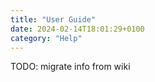 ```yaml
---
title: "User Guide"
date: 2024-02-14T18:01:29+0100
category: "Help"
---
```


TODO: migrate info from wiki
